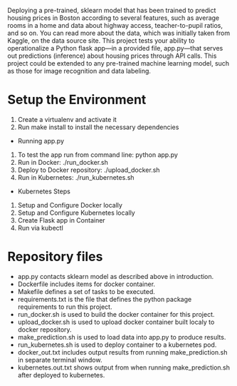 Deploying a pre-trained, sklearn model that has been trained to predict housing prices in Boston according to several features, such as average rooms in a home and data about highway access, teacher-to-pupil ratios, and so on.
You can read more about the data, which was initially taken from Kaggle, on the data source site.
This project tests your ability to operationalize a Python flask app—in a provided file, app.py—that serves out predictions (inference) about housing prices through API calls. 
This project could be extended to any pre-trained machine learning model, such as those for image recognition and data labeling.

# Setup the Environment
1. Create a virtualenv and activate it
2. Run make install to install the necessary dependencies
- Running app.py
1. To test the app run from command line: python app.py
2. Run in Docker: ./run_docker.sh
3. Deploy to Docker repository: ./upload_docker.sh
4. Run in Kubernetes: ./run_kubernetes.sh
- Kubernetes Steps
1. Setup and Configure Docker locally
2. Setup and Configure Kubernetes locally
3. Create Flask app in Container
4. Run via kubectl
# Repository files
- app.py contacts sklearn model as described above in introduction.
- Dockerfile includes items for docker container.
- Makefile defines a set of tasks to be executed.
- requirements.txt is the file that defines the python package requirements to run this project.
- run_docker.sh is used to build the docker container for this project.
- upload_docker.sh is used to upload docker container built localy to docker repository.
- make_prediction.sh is used to load data into app.py to produce results.
- run_kubernetes.sh is used to deploy container to a kubernetes pod.
- docker_out.txt includes output results from running make_prediction.sh in separate terminal window.
- kubernetes.out.txt shows output from when running make_prediction.sh after deployed to kubernetes.
